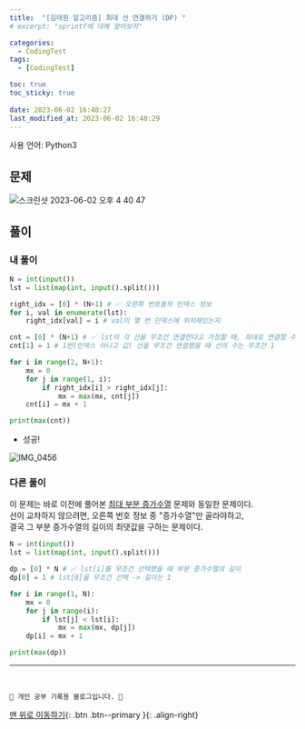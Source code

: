 ```yaml
---
title:  "[김태원 알고리즘] 최대 선 연결하기 (DP) "
# excerpt: "sprintf에 대해 알아보자"

categories:
  - CodingTest
tags:
  - [CodingTest]

toc: true
toc_sticky: true
 
date: 2023-06-02 16:40:27
last_modified_at: 2023-06-02 16:40:29
---
```


사용 언어: Python3

## 문제
![스크린샷 2023-06-02 오후 4 40 47](https://github.com/minju412/jenkins-test/assets/59405576/b9054023-8ce7-4d51-8a3a-29024282f714)

## 풀이
### 내 풀이
```py
N = int(input())
lst = list(map(int, input().split()))

right_idx = [0] * (N+1) # ✅ 오른쪽 번호들의 인덱스 정보
for i, val in enumerate(lst):
    right_idx[val] = i # val이 몇 번 인덱스에 위치해있는지

cnt = [0] * (N+1) # ✅ lst의 각 선을 무조건 연결한다고 가정할 때, 최대로 연결할 수 있는 선의 수
cnt[1] = 1 # 1번(인덱스 아니고 값) 선을 무조건 연결했을 때 선의 수는 무조건 1

for i in range(2, N+1):
    mx = 0
    for j in range(1, i):
        if right_idx[i] > right_idx[j]:
            mx = max(mx, cnt[j])
    cnt[i] = mx + 1

print(max(cnt))
```
- 성공!

![IMG_0456](https://github.com/minju412/jenkins-test/assets/59405576/9f32f80c-9bf9-41f6-8b55-8a25b6bbb254)


### 다른 풀이
이 문제는 바로 이전에 풀어본 [최대 부분 증가수열](https://minju412.github.io/codingtest/126/) 문제와 동일한 문제이다.<br>
선이 교차하지 않으려면, 오른쪽 번호 정보 중 "증가수열"만 골라야하고,<br>
결국 그 부분 증가수열의 길이의 최댓값을 구하는 문제이다.

```py
N = int(input())
lst = list(map(int, input().split()))

dp = [0] * N # ✅ lst[i]를 무조건 선택했을 때 부분 증가수열의 길이
dp[0] = 1 # lst[0]을 무조건 선택 -> 길이는 1

for i in range(1, N):
    mx = 0
    for j in range(i):
        if lst[j] < lst[i]:
            mx = max(mx, dp[j])
    dp[i] = mx + 1

print(max(dp))
```













***
<br>


    💛 개인 공부 기록용 블로그입니다. 👻

[맨 위로 이동하기](#){: .btn .btn--primary }{: .align-right}